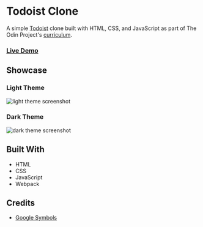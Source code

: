 # Todoist Clone

A simple [Todoist](https://todoist.com/) clone built with HTML, CSS, and JavaScript as part of The Odin Project's [curriculum](https://www.theodinproject.com/).

### [Live Demo](https://emuel-vassallo.github.io/todoist-clone/)

## Showcase

### Light Theme

![light theme screenshot](images/screenshots/light-theme-screenshot.png)

### Dark Theme

![dark theme screenshot](images/screenshots/dark-theme-screenshot.png)

## Built With

- HTML
- CSS
- JavaScript
- Webpack

## Credits

- [Google Symbols](https://fonts.google.com/icons?icon.query=plus&icon.style=Rounded)
